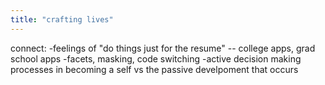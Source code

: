 ```yaml
---
title: "crafting lives"
---
```


connect:
-feelings of "do things just for the resume" -- college apps, grad school apps
-facets, masking, code switching
-active decision making processes in becoming a self vs the passive develpoment that occurs